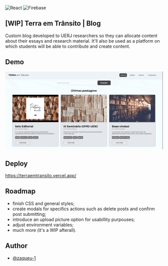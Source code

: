 ![React](https://img.shields.io/badge/react-%2320232a.svg?style=for-the-badge&logo=react&logoColor=%2361DAFB)
![Firebase](https://img.shields.io/badge/Firebase-039BE5?style=for-the-badge&logo=Firebase&logoColor=white)

## [WIP] Terra em Trânsito | Blog

Custom blog developed to UERJ researchers so they can allocate content about their essays and research material. It'll also be used as a platform on which students will be able to contribute and create content.
## Demo

![demo](https://github.com/zaqueu-1/terra-em-transito-blog/blob/main/chrome-capture-2022-11-18.gif)

## Deploy
https://terraemtransito.vercel.app/
## Roadmap

- finish CSS and general styles;
- create modals for specifics actions such as delete posts and confirm post submitting;
- introduce an upload picture option for usabillity purpouses;
- adjust environment variables;
- much more (it's a WIP afterall).


## Author

- [@zaqueu-1](https://www.github.com/zaqueu-1)

